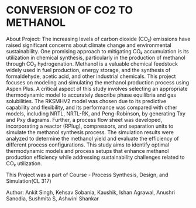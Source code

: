 # CONVERSION OF CO2 TO METHANOL

About Project:
The increasing levels of carbon dioxide (CO₂) emissions have raised significant concerns about climate change and environmental sustainability. One promising approach to mitigating CO₂ accumulation is its utilization in chemical synthesis, particularly in the production of methanol through CO₂ hydrogenation. Methanol is a valuable chemical feedstock widely used in fuel production, energy storage, and the synthesis of formaldehyde, acetic acid, and other industrial chemicals.
This project focuses on modeling and simulating the methanol production process using Aspen Plus. A critical aspect of this study involves selecting an appropriate thermodynamic model to accurately describe phase equilibria and gas solubilities. The RKSMHV2 model was chosen due to its predictive capability and flexibility, and its performance was compared with other models, including NRTL, NRTL-RK, and Peng-Robinson, by generating Txy and Pxy diagrams.
Further, a process flow sheet was developed, incorporating a reactor (RPlug), compressors, and separation units to simulate the methanol synthesis process. The simulation results were analyzed to determine the methanol yield and evaluate the efficiency of different process configurations. This study aims to identify optimal thermodynamic models and process setups that enhance methanol production efficiency while addressing sustainability challenges related to CO₂ utilization.


This Project was a part of Course - Process Synthesis, Design, and Simulation(CL 317) 

Author: Ankit Singh, Kehsav Sobania, Kaushik, Ishan Agrawal, Anushri Sanodia, Sushmita S, Ashwini Shankar
